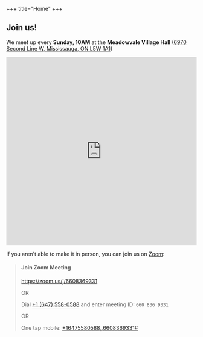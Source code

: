 +++
title="Home"
+++
<style>
	div.images img {
		width: 100%;
		display: flex;
		padding-bottom: 20px;
		justify-content: center;
	}
</style>

## Join us!
We meet up every **Sunday, 10AM** at the **Meadowvale Village Hall** ([6970 Second Line W, Mississauga, ON L5W 1A1](https://maps.app.goo.gl/XKzS9MyZTJ3fjJcX7))

<iframe src="https://www.google.com/maps/embed?pb=!1m18!1m12!1m3!1d2888.046553396165!2d-79.72724219999999!3d43.62639!2m3!1f0!2f0!3f0!3m2!1i1024!2i768!4f13.1!3m3!1m2!1s0x882b400fa110144b%3A0x27257da99be35057!2sMeadowvale%20Village%20Hall!5e0!3m2!1sen!2sca!4v1693264218268!5m2!1sen!2sca" width="100%" height="500" style="border:0;" allowfullscreen="" loading="lazy" referrerpolicy="no-referrer-when-downgrade"></iframe>

If you aren't able to make it in person, you can join us on [Zoom](https://zoom.us/j/6608369331):

> #### Join Zoom Meeting
>
> <https://zoom.us/j/6608369331>
>
> OR
>
> Dial <a href="tel:+16475580588">+1 (647) 558-0588</a> and enter meeting ID: `660 836 9331`
>
> OR
>
> One tap mobile:
> <a href="tel:+16475580588,,6608369331#">+16475580588,,6608369331#</a>